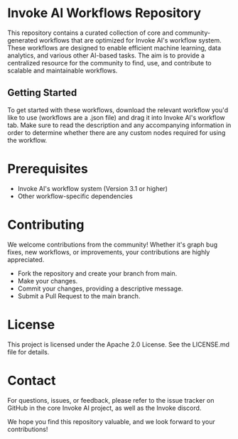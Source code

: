 # Invoke AI Workflows Repository

This repository contains a curated collection of core and community-generated workflows that are optimized for Invoke AI's workflow system. These workflows are designed to enable efficient machine learning, data analytics, and various other AI-based tasks. The aim is to provide a centralized resource for the community to find, use, and contribute to scalable and maintainable workflows.

## Getting Started

To get started with these workflows, download the relevant workflow you'd like to use (workflows are a .json file) and drag it into Invoke AI's workflow tab. Make sure to read the description and any accompanying information in order to determine whether there are any custom nodes required for using the workflow.


# Prerequisites

-    Invoke AI's workflow system (Version 3.1 or higher)
-    Other workflow-specific dependencies


# Contributing

We welcome contributions from the community! Whether it's graph bug fixes, new workflows, or improvements, your contributions are highly appreciated.

-    Fork the repository and create your branch from main.
-    Make your changes.
-    Commit your changes, providing a descriptive message.
-    Submit a Pull Request to the main branch.


# License

This project is licensed under the Apache 2.0 License. See the LICENSE.md file for details.

# Contact

For questions, issues, or feedback, please refer to the issue tracker on GitHub in the core Invoke AI project, as well as the Invoke discord.

We hope you find this repository valuable, and we look forward to your contributions!
